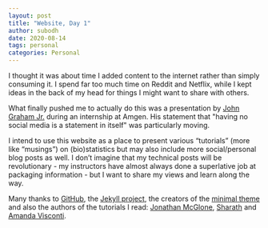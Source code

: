 ```yaml
---
layout: post
title: "Website, Day 1"
author: subodh
date: 2020-08-14  
tags: personal
categories: Personal
---
```


I thought it was about time I added content to the internet rather than simply consuming it. I spend far too much time on Reddit and Netflix, while I kept ideas in the back of my head for things I might want to share with others.

What finally pushed me to actually do this was a presentation by [John Graham Jr.](https://www.linkedin.com/in/johngrahamcreative) during an internship at Amgen. His statement that "having no social media is a statement in itself" was particularly moving.

I intend to use this website as a place to present various “tutorials” (more like “musings”) on (bio)statistics but may also include more social/personal blog posts as well. I don’t imagine that my technical posts will be revolutionary - my instructors have almost always done a superlative job at packaging information - but I want to share my views and learn along the way.

Many thanks to [GitHub](https://github.com/srselukar), the [Jekyll project](https://jekyllrb.com/), the creators of the [minimal theme](https://github.com/pages-themes/minimal) and also the authors of the tutorials I read: [Jonathan McGlone](http://jmcglone.com/guides/github-pages/), [Sharath](https://blog.webjeda.com/jekyll-categories/) and [Amanda Visconti](https://programminghistorian.org/en/lessons/building-static-sites-with-jekyll-github-pages).

